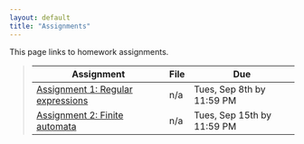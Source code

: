 ```yaml
---
layout: default
title: "Assignments"
---
```


This page links to homework assignments.

> Assignment | File | Due
> ---------- | ---- | ---
> [Assignment 1: Regular expressions](assign01.html) | n/a | Tues, Sep 8th by 11:59 PM
> [Assignment 2: Finite automata](assign02.html) | n/a | Tues, Sep 15th by 11:59 PM

<!--
> [Assignment 3: JSON Parser](assign03.html) | [CS340\_Assign03.zip](CS340_Assign03.zip) | Thurs, Sep 24th by 11:59 PM
> [Assignment 4: Clojure MOOC](assign04.html) | n/a | Milestone 1: Mon, Sep 29th<br>Milestone 2: Mon, Oct 6th<br>Milestone 3: Thurs, Oct 16th
> [Assignment 5: Parsing, Part 1](assign05.html) | [CS340\_Assign05.zip](CS340_Assign05.zip) | Thursday, Oct 30th by 11:59 PM
> [Assignment 6: Boolean Function Synthesis](assign06.html) | n/a | Thursday, Oct 6th by 11:59 PM
> [Assignment 7: Parsing, Part 2](assign07.html) | [CS340\_Assign07.zip](CS340_Assign07.zip) | Thursday, Oct 20th by 11:59 PM
> [Assignment 8: Code Generation](assign08.html) | [CS340\_Assign08.zip](CS340_Assign08.zip) | Tuesday, Dec 9th by 11:59 PM
-->
